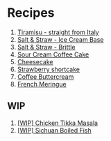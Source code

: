 # Recipes

1. [Tiramisu - straight from Italy](1_tiramisu.md)
2. [Salt & Straw - Ice Cream Base](2_ss_ice_cream_base.md)
3. [Salt & Straw - Brittle](3_ss_brittle.md)
4. [Sour Cream Coffee Cake](4_sour_cream_coffee_cake.md)
5. [Cheesecake](5_cheesecake.md)
6. [Strawberry shortcake](6_strawberry_shortcake.md)
7. [Coffee Buttercream](7_coffee_buttercream.md)
8. [French Meringue](8_french_meringue.md)

## WIP
1. [[WIP] Chicken Tikka Masala](wip_chicken_tikka_masala.md)
2. [[WIP] Sichuan Boiled Fish](wip_sichuan_boiled_fish.md)